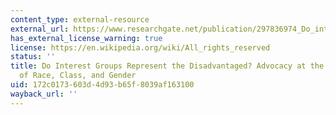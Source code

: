```yaml
---
content_type: external-resource
external_url: https://www.researchgate.net/publication/297836974_Do_interest_groups_represent_the_disadvantaged_Advocacy_at_the_intersections_of_race_class_and_gender
has_external_license_warning: true
license: https://en.wikipedia.org/wiki/All_rights_reserved
status: ''
title: Do Interest Groups Represent the Disadvantaged? Advocacy at the Intersections
  of Race, Class, and Gender
uid: 172c0173-603d-4d93-b65f-8039af163100
wayback_url: ''
---
```

